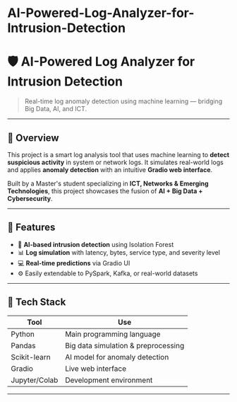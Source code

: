 # AI-Powered-Log-Analyzer-for-Intrusion-Detection
# 🛡️ AI-Powered Log Analyzer for Intrusion Detection

> Real-time log anomaly detection using machine learning — bridging Big Data, AI, and ICT.

---

## 📌 Overview

This project is a smart log analysis tool that uses machine learning to **detect suspicious activity** in system or network logs. It simulates real-world logs and applies **anomaly detection** with an intuitive **Gradio web interface**.

Built by a Master's student specializing in **ICT, Networks & Emerging Technologies**, this project showcases the fusion of **AI + Big Data + Cybersecurity**.

---

## 🎯 Features

- 🧠 **AI-based intrusion detection** using Isolation Forest  
- 📊 **Log simulation** with latency, bytes, service type, and severity level  
- 💻 **Real-time predictions** via Gradio UI  
- ⚙️ Easily extendable to PySpark, Kafka, or real-world datasets

---

## 🚀 Tech Stack

| Tool          | Use                                |
|---------------|-------------------------------------|
| Python        | Main programming language           |
| Pandas        | Big data simulation & preprocessing |
| Scikit-learn  | AI model for anomaly detection      |
| Gradio        | Live web interface                  |
| Jupyter/Colab | Development environment             |



---


